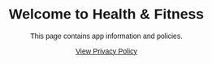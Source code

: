 
<!DOCTYPE html>
<html>
  <head>
    <meta charset="UTF-8" />
    <title>Health & Fitness</title>
  </head>
  <body style="font-family: Arial; text-align: center; padding-top: 50px;">
    <h1>Welcome to Health & Fitness</h1>
    <p>This page contains app information and policies.</p>
    <a href="./privacy-policy">View Privacy Policy</a>
  </body>
</html>
